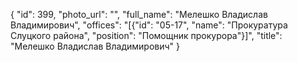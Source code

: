 {
    "id": 399,
    "photo_url": "",
    "full_name": "Мелешко Владислав Владимирович",
    "offices": "[{\"id\": \"05-17\", \"name\": \"Прокуратура Слуцкого района\", \"position\": \"Помощник прокурора\"}]",
    "title": "Мелешко Владислав Владимирович"
}